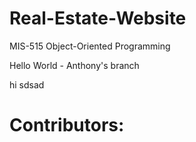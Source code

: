 # Real-Estate-Website
MIS-515 Object-Oriented Programming

Hello World - Anthony's branch

hi
sdsad
# Contributors:
